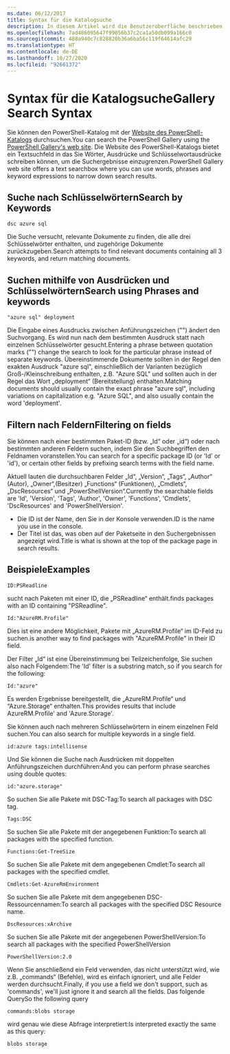 ```yaml
---
ms.date: 06/12/2017
title: Syntax für die Katalogsuche
description: In diesem Artikel wird die Benutzeroberfläche beschrieben, die zum Suchen nach Inhalten im PowerShell-Katalog verwendet wird.
ms.openlocfilehash: 7ad486095647f99056b37c2ca1a50db099a166c0
ms.sourcegitcommit: 488a940c7c828820b36a6ba56c119f64614afc29
ms.translationtype: HT
ms.contentlocale: de-DE
ms.lasthandoff: 10/27/2020
ms.locfileid: "92661372"
---
```

# <a name="gallery-search-syntax"></a><span data-ttu-id="e5ed7-103">Syntax für die Katalogsuche</span><span class="sxs-lookup"><span data-stu-id="e5ed7-103">Gallery Search Syntax</span></span>

<span data-ttu-id="e5ed7-104">Sie können den PowerShell-Katalog mit der [Website des PowerShell-Katalogs](https://www.powershellgallery.com/) durchsuchen.</span><span class="sxs-lookup"><span data-stu-id="e5ed7-104">You can search the PowerShell Gallery using the [PowerShell Gallery's web site](https://www.powershellgallery.com/).</span></span> <span data-ttu-id="e5ed7-105">Die Website des PowerShell-Katalogs bietet ein Textsuchfeld in das Sie Wörter, Ausdrücke und Schlüsselwortausdrücke schreiben können, um die Suchergebnisse einzugrenzen.</span><span class="sxs-lookup"><span data-stu-id="e5ed7-105">PowerShell Gallery web site offers a text searchbox where you can use words, phrases and keyword expressions to narrow down search results.</span></span>

## <a name="search-by-keywords"></a><span data-ttu-id="e5ed7-106">Suche nach Schlüsselwörtern</span><span class="sxs-lookup"><span data-stu-id="e5ed7-106">Search by Keywords</span></span>

```Syntax
dsc azure sql
```

<span data-ttu-id="e5ed7-107">Die Suche versucht, relevante Dokumente zu finden, die alle drei Schlüsselwörter enthalten, und zugehörige Dokumente zurückzugeben.</span><span class="sxs-lookup"><span data-stu-id="e5ed7-107">Search attempts to find relevant documents containing all 3 keywords, and return matching documents.</span></span>

## <a name="search-using-phrases-and-keywords"></a><span data-ttu-id="e5ed7-108">Suchen mithilfe von Ausdrücken und Schlüsselwörtern</span><span class="sxs-lookup"><span data-stu-id="e5ed7-108">Search using Phrases and keywords</span></span>

```Syntax
"azure sql" deployment
```

<span data-ttu-id="e5ed7-109">Die Eingabe eines Ausdrucks zwischen Anführungszeichen ("") ändert den Suchvorgang. Es wird nun nach dem bestimmten Ausdruck statt nach einzelnen Schlüsselwörter gesucht.</span><span class="sxs-lookup"><span data-stu-id="e5ed7-109">Entering a phrase between quotation marks ("") change the search to look for the particular phrase instead of separate keywords.</span></span> <span data-ttu-id="e5ed7-110">Übereinstimmende Dokumente sollten in der Regel den exakten Ausdruck "azure sql", einschließlich der Varianten bezüglich Groß-/Kleinschreibung enthalten, z.B. "Azure SQL" und sollten auch in der Regel das Wort „deployment“ (Bereitstellung) enthalten.</span><span class="sxs-lookup"><span data-stu-id="e5ed7-110">Matching documents should usually contain the exact phrase "azure sql", including variations on capitalization e.g. "Azure SQL", and also usually contain the word 'deployment'.</span></span>

## <a name="filtering-on-fields"></a><span data-ttu-id="e5ed7-111">Filtern nach Feldern</span><span class="sxs-lookup"><span data-stu-id="e5ed7-111">Filtering on fields</span></span>

<span data-ttu-id="e5ed7-112">Sie können nach einer bestimmten Paket-ID (bzw. „Id“ oder „id“) oder nach bestimmten anderen Feldern suchen, indem Sie den Suchbegriffen den Feldnamen voranstellen.</span><span class="sxs-lookup"><span data-stu-id="e5ed7-112">You can search for a specific package ID (or 'Id' or 'id'), or certain other fields by prefixing search terms with the field name.</span></span>

<span data-ttu-id="e5ed7-113">Aktuell lauten die durchsuchbaren Felder „Id“, „Version“, „Tags“, „Author“ (Autor), „Owner“,(Besitzer) „Functions“ (Funktionen), „Cmdlets“, „DscResources“ und „PowerShellVersion“.</span><span class="sxs-lookup"><span data-stu-id="e5ed7-113">Currently the searchable fields are 'Id', 'Version', 'Tags', 'Author', 'Owner', 'Functions', 'Cmdlets', 'DscResources' and 'PowerShellVersion'.</span></span>

- <span data-ttu-id="e5ed7-114">Die ID ist der Name, den Sie in der Konsole verwenden.</span><span class="sxs-lookup"><span data-stu-id="e5ed7-114">ID is the name you use in the console.</span></span>
- <span data-ttu-id="e5ed7-115">Der Titel ist das, was oben auf der Paketseite in den Suchergebnissen angezeigt wird.</span><span class="sxs-lookup"><span data-stu-id="e5ed7-115">Title is what is shown at the top of the package page in search results.</span></span>

## <a name="examples"></a><span data-ttu-id="e5ed7-116">Beispiele</span><span class="sxs-lookup"><span data-stu-id="e5ed7-116">Examples</span></span>

```Syntax
ID:PSReadline
```

<span data-ttu-id="e5ed7-117">sucht nach Paketen mit einer ID, die „PSReadline“ enthält.</span><span class="sxs-lookup"><span data-stu-id="e5ed7-117">finds packages with an ID containing "PSReadline".</span></span>

```Syntax
Id:"AzureRM.Profile"
```

<span data-ttu-id="e5ed7-118">Dies ist eine andere Möglichkeit, Pakete mit „AzureRM.Profile“ im ID-Feld zu suchen.</span><span class="sxs-lookup"><span data-stu-id="e5ed7-118">is another way to find packages with "AzureRM.Profile" in their ID field.</span></span>

<span data-ttu-id="e5ed7-119">Der Filter „Id“ ist eine Übereinstimmung bei Teilzeichenfolge, Sie suchen also nach Folgendem:</span><span class="sxs-lookup"><span data-stu-id="e5ed7-119">The 'Id' filter is a substring match, so if you search for the following:</span></span>

```Syntax
Id:"azure"
```

<span data-ttu-id="e5ed7-120">Es werden Ergebnisse bereitgestellt, die „AzureRM.Profile“ und “Azure.Storage“ enthalten.</span><span class="sxs-lookup"><span data-stu-id="e5ed7-120">This provides results that include AzureRM.Profile' and 'Azure.Storage'.</span></span>

<span data-ttu-id="e5ed7-121">Sie können auch nach mehreren Schlüsselwörtern in einem einzelnen Feld suchen.</span><span class="sxs-lookup"><span data-stu-id="e5ed7-121">You can also search for multiple keywords in a single field.</span></span>

```Syntax
id:azure tags:intellisense
```

<span data-ttu-id="e5ed7-122">Und Sie können die Suche nach Ausdrücken mit doppelten Anführungszeichen durchführen:</span><span class="sxs-lookup"><span data-stu-id="e5ed7-122">And you can perform phrase searches using double quotes:</span></span>

```Syntax
id:"azure.storage"
```

<span data-ttu-id="e5ed7-123">So suchen Sie alle Pakete mit DSC-Tag:</span><span class="sxs-lookup"><span data-stu-id="e5ed7-123">To search all packages with DSC tag.</span></span>

```Syntax
Tags:DSC
```

<span data-ttu-id="e5ed7-124">So suchen Sie alle Pakete mit der angegebenen Funktion:</span><span class="sxs-lookup"><span data-stu-id="e5ed7-124">To search all packages with the specified function.</span></span>

```Syntax
Functions:Get-TreeSize
```

<span data-ttu-id="e5ed7-125">So suchen Sie alle Pakete mit dem angegebenen Cmdlet:</span><span class="sxs-lookup"><span data-stu-id="e5ed7-125">To search all packages with the specified cmdlet.</span></span>

```Syntax
Cmdlets:Get-AzureRmEnvironment
```

<span data-ttu-id="e5ed7-126">So suchen Sie alle Pakete mit dem angegebenen DSC-Ressourcennamen:</span><span class="sxs-lookup"><span data-stu-id="e5ed7-126">To search all packages with the specified DSC Resource name.</span></span>

```Syntax
DscResources:xArchive
```

<span data-ttu-id="e5ed7-127">So suchen Sie alle Pakete mit der angegebenen PowerShellVersion:</span><span class="sxs-lookup"><span data-stu-id="e5ed7-127">To search all packages with the specified PowerShellVersion</span></span>

```Syntax
PowerShellVersion:2.0
```

<span data-ttu-id="e5ed7-128">Wenn Sie anschließend ein Feld verwenden, das nicht unterstützt wird, wie z.B. „commands“ (Befehle), wird es einfach ignoriert, und alle Felder werden durchsucht.</span><span class="sxs-lookup"><span data-stu-id="e5ed7-128">Finally, if you use a field we don't support, such as 'commands', we'll just ignore it and search all the fields.</span></span> <span data-ttu-id="e5ed7-129">Das folgende Query</span><span class="sxs-lookup"><span data-stu-id="e5ed7-129">So the following query</span></span>

```Syntax
commands:blobs storage
```

<span data-ttu-id="e5ed7-130">wird genau wie diese Abfrage interpretiert:</span><span class="sxs-lookup"><span data-stu-id="e5ed7-130">Is interpreted exactly the same as this query:</span></span>

```Syntax
blobs storage
```
